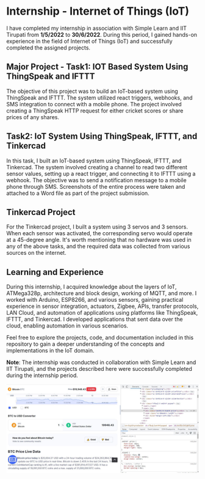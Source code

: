 # Internship - Internet of Things (IoT)

I have completed my internship in association with Simple Learn and IIT Tirupati from **1/5/2022** to **30/6/2022**. During this period, I gained hands-on experience in the field of Internet of Things (IoT) and successfully completed the assigned projects.

## Major Project - Task1: IOT Based System Using ThingSpeak and IFTTT

The objective of this project was to build an IoT-based system using ThingSpeak and IFTTT. The system utilized react triggers, webhooks, and SMS integration to connect with a mobile phone. The project involved creating a ThingSpeak HTTP request for either cricket scores or share prices of any shares.

## Task2: IoT System Using ThingSpeak, IFTTT, and Tinkercad

In this task, I built an IoT-based system using ThingSpeak, IFTTT, and Tinkercad. The system involved creating a channel to read two different sensor values, setting up a react trigger, and connecting it to IFTTT using a webhook. The objective was to send a notification message to a mobile phone through SMS. Screenshots of the entire process were taken and attached to a Word file as part of the project submission.

## Tinkercad Project

For the Tinkercad project, I built a system using 3 servos and 3 sensors. When each sensor was activated, the corresponding servo would operate at a 45-degree angle. It's worth mentioning that no hardware was used in any of the above tasks, and the required data was collected from various sources on the internet.

## Learning and Experience

During this internship, I acquired knowledge about the layers of IoT, ATMega328p, architecture and block design, working of MQTT, and more. I worked with Arduino, ESP8266, and various sensors, gaining practical experience in sensor integration, actuators, Zigbee, APIs, transfer protocols, LAN Cloud, and automation of applications using platforms like ThingSpeak, IFTTT, and Tinkercad. I developed applications that sent data over the cloud, enabling automation in various scenarios.

Feel free to explore the projects, code, and documentation included in this repository to gain a deeper understanding of the concepts and implementations in the IoT domain.

**Note**: The internship was conducted in collaboration with Simple Learn and IIT Tirupati, and the projects described here were successfully completed during the internship period.

![Alt Text](./images/chart.JPG)

